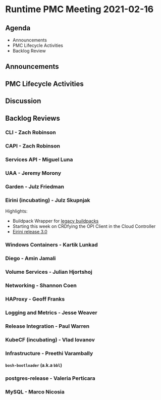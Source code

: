 # Runtime PMC Meeting 2021-02-16

## Agenda

* Announcements
* PMC Lifecycle Activities
* Backlog Review


## Announcements


## PMC Lifecycle Activities


## Discussion



## Backlog Reviews

### CLI - Zach Robinson


### CAPI - Zach Robinson


### Services API - Miguel Luna


### UAA - Jeremy Morony


### Garden - Julz Friedman


### Eirini (incubating) - Julz Skupnjak
Highlights:
- Buildpack Wrapper for [legacy buildpacks](https://github.com/eirini-forks/legacy-buildpack)
- Starting this week on CRDfying the OPI Client in the Cloud Controller
- [Eirini release 3.0](https://github.com/cloudfoundry-incubator/eirini-release/releases/tag/v3.0.0)


### Windows Containers - Kartik Lunkad


### Diego - Amin Jamali


### Volume Services - Julian Hjortshoj


### Networking - Shannon Coen


### HAProxy - Geoff Franks


### Logging and Metrics - Jesse Weaver


### Release Integration - Paul Warren


### KubeCF (incubating) - Vlad Iovanov


### Infrastructure - Preethi Varambally

#### `bosh-bootloader` (a.k.a `bbl`)


### postgres-release - Valeria Perticara


### MySQL - Marco Nicosia
